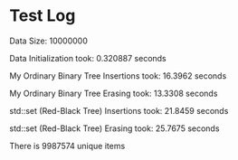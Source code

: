 # Test Log

Data Size: 10000000

Data Initialization took: 0.320887 seconds

My Ordinary Binary Tree Insertions took: 16.3962 seconds

My Ordinary Binary Tree Erasing took: 13.3308 seconds

std::set (Red-Black Tree) Insertions took: 21.8459 seconds

std::set (Red-Black Tree) Erasing took: 25.7675 seconds

There is 9987574 unique items
